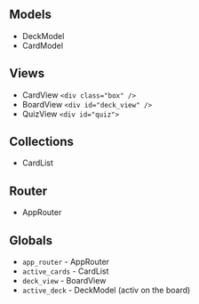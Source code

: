 
## Models

* DeckModel
* CardModel

## Views

* CardView  `<div class="box" />`
* BoardView `<div id="deck_view" />`
* QuizView `<div id="quiz">`

## Collections

* CardList

## Router

* AppRouter

## Globals

* `app_router` - AppRouter
* `active_cards` - CardList
* `deck_view` - BoardView 
* `active_deck` - DeckModel (activ on the board)
